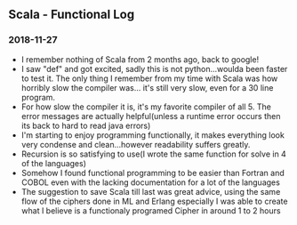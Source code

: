 ## Scala - Functional Log

### 2018-11-27

* I remember nothing of Scala from 2 months ago, back to google!
* I saw "def" and got excited, sadly this is not python...woulda been faster to test it. The only thing I remember from my time with Scala was how horribly slow the compiler was... it's still very slow, even for a 30 line program. 
* For how slow the compiler it is, it's my favorite compiler of all 5. The error messages are actually helpful(unless a runtime error occurs then its back to hard to read java errors)
* I'm starting to enjoy programming functionally, it makes everything look very condense and clean...however readability suffers greatly.
* Recursion is so satisfying to use(I wrote the same function for solve in 4 of the languages)
* Somehow I found functional programming to be easier than Fortran and COBOL even with the lacking documentation for a lot of the languages
* The suggestion to save Scala till last was great advice, using the same flow of the ciphers done in ML and Erlang especially I was able to create what I believe is a functionaly programed Cipher in around 1 to 2 hours


